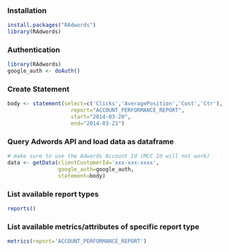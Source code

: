 ### Installation
```R
install.packages("RAdwords")
library(RAdwords)
```
### Authentication
```R
library(RAdwords)
google_auth <- doAuth()
```

### Create Statement
```R
body <- statement(select=c('Clicks','AveragePosition','Cost','Ctr'),
					report="ACCOUNT_PERFORMANCE_REPORT",
					start="2014-03-20",
					end="2014-03-21")
```

### Query Adwords API and load data as dataframe

```R
# make sure to use the Adwords Account Id (MCC Id will not work)
data <- getData(clientCustomerId='xxx-xxx-xxxx',
                google_auth=google_auth,
                statement=body)
```

### List available report types

```R
reports()
```

### List available metrics/attributes of specific report type

```R
metrics(report='ACCOUNT_PERFORMANCE_REPORT')
```